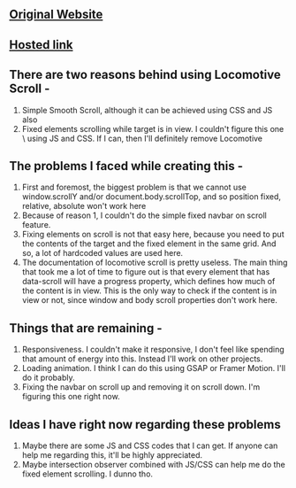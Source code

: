 ## [Original Website](https://broadwicklive.com/)

## [Hosted link](https://broadwick-live.vercel.app/)

## There are two reasons behind using Locomotive Scroll -
1. Simple Smooth Scroll, although it can be achieved using CSS and JS also
2. Fixed elements scrolling while target is in view. I couldn't figure this one \ using JS and CSS. If I can, then I'll definitely remove Locomotive

## The problems I faced while creating this -
1. First and foremost, the biggest problem is that we cannot use window.scrollY and/or document.body.scrollTop, and so position fixed, relative, absolute won't work here
2. Because of reason 1, I couldn't do the simple fixed navbar on scroll feature.
3. Fixing elements on scroll is not that easy here, because you need to put the contents of the target and the fixed element in the same grid. And so, a lot of hardcoded values are used here.
4. The documentation of locomotive scroll is pretty useless. The main thing that took me a lot of time to figure out is that every element that has data-scroll will have a progress property, which defines how much of the content is in view. This is the only way to check if the content is in view or not, since window and body scroll properties don't work here.

## Things that are remaining -
1. Responsiveness. I couldn't make it responsive, I don't feel like spending that amount of energy into this. Instead I'll work on other projects.
2. Loading animation. I think I can do this using GSAP or Framer Motion. I'll do it probably.
3. Fixing the navbar on scroll up and removing it on scroll down. I'm figuring this one right now.

## Ideas I have right now regarding these problems
1. Maybe there are some JS and CSS codes that I can get. If anyone can help me regarding this, it'll be highly appreciated.
2. Maybe intersection observer combined with JS/CSS can help me do the fixed element scrolling. I dunno tho.

